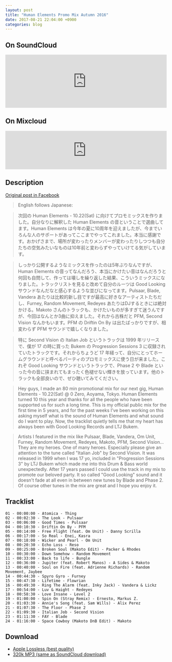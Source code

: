 ```yaml
---
layout: post
title: "Human Elements Promo Mix Autumn 2016"
date: 2017-08-21 22:04:00 +0900
categories: blog
---
```


## On SoundCloud

<iframe width="100%" height="166" scrolling="no" frameborder="no" allow="autoplay" src="https://w.soundcloud.com/player/?url=https%3A//api.soundcloud.com/tracks/285698333&color=%23ff5500&auto_play=false&hide_related=false&show_comments=true&show_user=true&show_reposts=false&show_teaser=true"></iframe>

## On Mixcloud

<iframe width="100%" height="120" src="https://www.mixcloud.com/widget/iframe/?hide_cover=1&feed=%2Flowply%2Fhuman-elements-promo-mix-autumn-2016%2F" frameborder="0" ></iframe>

## Description

[Original post in Facebook](https://www.facebook.com/lowply/posts/10154480458523956)

> English follows Japanese:

> 次回の Human Elements - 10.22(Sat) に向けてプロモミックスを作りました。自分なりに解釈した Human Elements の音ということで選曲してます。Human Elements は今年の夏に10周年を迎えましたが、今までいろんな人のサポートがあってここまでやってこれました。本当に感謝です。おかげさまで、場所が変わったりメンバーが変わったりしつつも自分たちの空気みたいなものは10年前と変わらずやっていけてる気がしています。

> しっかり公開するようなミックスを作ったのは5年ぶりなんですが、Human Elements の音ってなんだろう、本当にかけたい音はなんだろうと何回も自問して、作っては壊しを繰り返した結果、こういうミックスになりました。トラックリストを見ると改めて自分のルーツは Good Looking サウンドなんだなと感心するような並びになってます。Pulsaar, Blade, Vandera あたりは比較的新し目ですが最高に好きなアーティストたちだし、Furney, Random Movement, Redeyes あたりはDJするときには絶対かける。Makoto さんのトラックも、かけたいものが多すぎて迷うんですが、今回はなんとか3曲に抑えました。それから古株だと PFM, Second Vision なんかもいます。PFM の Driftin On By は出たばっかりですが、相変わらず PFM サウンドで嬉しくなりました。

> 特に Second Vision の Italian Job というトラックは 1999 年リリースで、僕が 17 の時に買った Bukem の Progression Sessions 3 に収録されていたトラックです。それからちょうど 17 年経って、自分にとってホームグラウンドと呼べるパーティのプロモミックスに使う日が来ました。これぞ Good Looking サウンドというトラックで、Phase 2 や Blade といった今の音に挟まれてもまったく色褪せない輝きを放っています。他のトラックも全部良いので、ぜひ聴いてみてください。

> Hey guys, I made an 80 min promotional mix for our next gig, Human Elements - 10.22(Sat) @ 0 Zero, Aoyama, Tokyo. Human Elements turned 10 this year and thanks for all the people who have been supported us for such a long time. This is my official public mix for the first time in 5 years, and for the past weeks I’ve been working on this asking myself what is the sound of Human Elements and what sound do I want to play. Now, the tracklist quietly tells me that my heart has always been with Good Looking Records and LTJ Bukem.

> Artists I featured in the mix like Pulsaar, Blade, Vandera, Om Unit, Furney, Random Movement, Redeyes, Makoto, PFM, Second Vision... They are my heroes. One of many heroes. Especially please give an attention to the tune called "Italian Job" by Second Vision. It was released in 1999 when I was 17 yo, included in "Progression Sessions 3" by LTJ Bukem which made me into this Drum & Bass world unexpectedly. After 17 years passed I could use the track in my mix to promote our beloved party. It so called "Good Looking" sound and it doesn't fade at all even in between new tunes by Blade and Phase 2. Of course other tunes in the mix are great and I hope you enjoy it.

## Tracklist

```
01 - 00:00:00 - Atomica - Thing
02 - 00:02:30 - The Look - Pulsaar
03 - 00:06:00 - Good Times - Pulsaar
04 - 00:10:30 - Driftin On By - PFM
05 - 00:14:00 - Free Flight (feat. Om Unit) - Danny Scrilla
06 - 00:17:00 - So Real - Enei, Kasra
07 - 00:18:00 - Wicker and Pearl - Om Unit
08 - 00:20:30 - Echo Loss - Reso
09 - 00:25:00 - Broken Soul (Makoto Edit) - Packer & Rhodes
10 - 00:30:00 - Down Somehow - Random Movement
11 - 00:33:00 - Back to life - Bungle
12 - 00:36:00 - Jupiter (feat. Robert Manos) - A Sides & Makoto
13 - 00:40:00 - Soul on Fire (feat. Adrienne Richards) - Random Movement, Jaybee
14 - 00:44:30 - Spyro Gyro - Furney
15 - 00:47:30 - Lifetime - Flowrian
16 - 00:49:30 - Ring The Alarm (feat. Inky Jack) - Vandera & Lickz
17 - 00:54:00 - Luv & Haight - Redeyes
18 - 00:58:30 - Love Insane - Level 2
19 - 01:00:00 - Spin On (Stray Remix) - Ernesto, Markus Z.
20 - 01:03:30 - Annie's Song (feat. Sam Wills) - Alix Perez
21 - 01:07:30 - The Floor - Phase 2
22 - 01:09:30 - Italian Job - Second Vision
23 - 01:11:30 - FAY - Blade
24 - 01:16:00 - Space Cowboy (Makoto DnB Edit) - Makoto
```

## Download

- [Apple Lossless (best quality)](https://www.dropbox.com/s/y8fbpom4ujhmr1h/Human%20Elements%20Promo%20Mix%20Autumn%202016%20%28Apple%20Lossless%29.m4a?dl=1)
- [320k MP3 (same as SoundCloud download)](https://www.dropbox.com/s/19jeq0b09jrkihp/Human%20Elements%20Promo%20Mix%20Autumn%202016%20%28MP3%20320k%29.mp3?dl=1)
